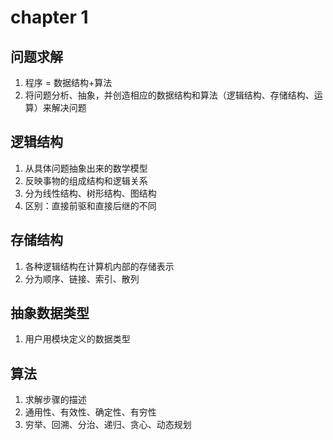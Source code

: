 # chapter 1
## 问题求解
1. 程序 = 数据结构+算法
2. 将问题分析、抽象，并创造相应的数据结构和算法（逻辑结构、存储结构、运算）来解决问题
## 逻辑结构
1. 从具体问题抽象出来的数学模型
2. 反映事物的组成结构和逻辑关系
3. 分为线性结构、树形结构、图结构
4. 区别：直接前驱和直接后继的不同
## 存储结构
1. 各种逻辑结构在计算机内部的存储表示
2. 分为顺序、链接、索引、散列
## 抽象数据类型
1. 用户用模块定义的数据类型
## 算法
1. 求解步骤的描述
2. 通用性、有效性、确定性、有穷性
3. 穷举、回溯、分治、递归、贪心、动态规划
